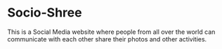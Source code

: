 # Socio-Shree
This is a Social Media website where people from all over the world can communicate with each other share their photos and other activities.
